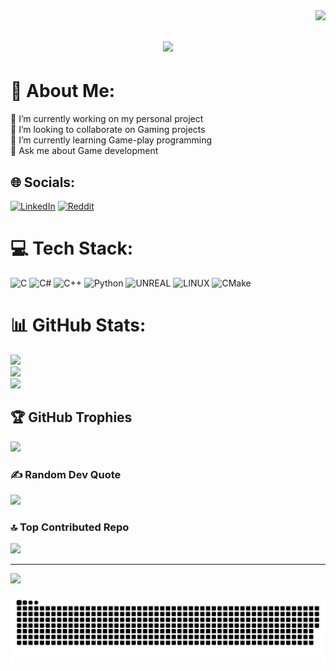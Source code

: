 <img align="right" src="https://visitor-badge.laobi.icu/badge?page_id=mmoizulhaq.mmoizulhaq">

<h1 align="center">
  <a href="https://git.io/typing-svg">
    <img src="https://readme-typing-svg.herokuapp.com/?lines=Hello,+There!+👋;This+is+Muhammad+Moiz+ul+haq....;Nice+to+meet+you!&center=true&size=20">
  </a>
</h1>

# 💫 About Me:
🔭 I’m currently working on my personal project<br>👯 I’m looking to collaborate on Gaming projects<br>🌱 I’m currently learning Game-play programming<br>💬 Ask me about Game development


## 🌐 Socials:
<!--[![Discord](https://img.shields.io/badge/Discord-%237289DA.svg?logo=discord&logoColor=white)](https://discord.gg/MuhammadMoizUlHaq#6567)-->
[![LinkedIn](https://img.shields.io/badge/LinkedIn-%230077B5.svg?logo=linkedin&logoColor=white)](https://linkedin.com/in/muhammadmoizulhaq) [![Reddit](https://img.shields.io/badge/Reddit-%23FF4500.svg?logo=Reddit&logoColor=white)](https://reddit.com/user/m_moiz_haq) 

# 💻 Tech Stack:
![C](https://img.shields.io/badge/c-%2300599C.svg?style=flat&logo=c&logoColor=white) ![C#](https://img.shields.io/badge/c%23-%23239120.svg?style=flat&logo=c-sharp&logoColor=white) ![C++](https://img.shields.io/badge/c++-%2300599C.svg?style=flat&logo=c%2B%2B&logoColor=white) ![Python](https://img.shields.io/badge/python-3670A0?style=flat&logo=python&logoColor=ffdd54) ![UNREAL](https://img.shields.io/badge/unreal-%2320232a.svg?style=flat&logo=unreal-engine&logoColor=white) ![LINUX](https://img.shields.io/badge/Linux-FCC624?style=flat&logo=linux&logoColor=black) ![CMake](https://img.shields.io/badge/CMake-%23008FBA.svg?style=flat&logo=cmake&logoColor=white)
# 📊 GitHub Stats:
![](https://github-readme-stats.vercel.app/api?username=muhammadmoizulhaq&theme=swift&hide_border=false&include_all_commits=true&count_private=true)<br/>
![](https://github-readme-streak-stats.herokuapp.com/?user=muhammadmoizulhaq&theme=swift&hide_border=false)<br/>
![](https://github-readme-stats.vercel.app/api/top-langs/?username=muhammadmoizulhaq&theme=swift&hide_border=false&include_all_commits=true&count_private=true&layout=compact)

## 🏆 GitHub Trophies
![](https://github-profile-trophy.vercel.app/?username=muhammadmoizulhaq&theme=discord&no-frame=false&no-bg=false&margin-w=4)

### ✍️ Random Dev Quote
![](https://quotes-github-readme.vercel.app/api?type=vetical&theme=merko)

### 🔝 Top Contributed Repo
![](https://github-contributor-stats.vercel.app/api?username=muhammadmoizulhaq&limit=5&theme=discord&combine_all_yearly_contributions=true)

---
[![](https://visitcount.itsvg.in/api?id=muhammadmoizulhaq&icon=3&color=9)](https://visitcount.itsvg.in)

<picture>
  <source media="(prefers-color-scheme: dark)" srcset="https://github.com/muhammadmoizulhaq/muhammadmoizulhaq/blob/main/images/github-user-contribution-dark.svg">
  <source media="(prefers-color-scheme: light)" srcset="https://github.com/muhammadmoizulhaq/muhammadmoizulhaq/blob/main/images/github-user-contribution-light.svg">
  <img alt="github contribution grid snake animation" src="https://github.com/muhammadmoizulhaq/muhammadmoizulhaq/blob/main/images/github-user-contribution-light.svg">
</picture>
